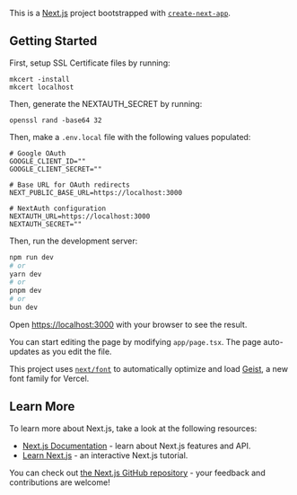 This is a [Next.js](https://nextjs.org) project bootstrapped with [`create-next-app`](https://nextjs.org/docs/app/api-reference/cli/create-next-app).

## Getting Started

First, setup SSL Certificate files by running:

```shell
mkcert -install
mkcert localhost
```

Then, generate the NEXTAUTH_SECRET by running:

```
openssl rand -base64 32
```

Then, make a `.env.local` file with the following values populated:

```
# Google OAuth
GOOGLE_CLIENT_ID=""
GOOGLE_CLIENT_SECRET=""

# Base URL for OAuth redirects
NEXT_PUBLIC_BASE_URL=https://localhost:3000

# NextAuth configuration
NEXTAUTH_URL=https://localhost:3000
NEXTAUTH_SECRET="" 
```

Then, run the development server:

```bash
npm run dev
# or
yarn dev
# or
pnpm dev
# or
bun dev
```

Open [https://localhost:3000](http://localhost:3000) with your browser to see the result.

You can start editing the page by modifying `app/page.tsx`. The page auto-updates as you edit the file.

This project uses [`next/font`](https://nextjs.org/docs/app/building-your-application/optimizing/fonts) to automatically optimize and load [Geist](https://vercel.com/font), a new font family for Vercel.

## Learn More

To learn more about Next.js, take a look at the following resources:

- [Next.js Documentation](https://nextjs.org/docs) - learn about Next.js features and API.
- [Learn Next.js](https://nextjs.org/learn) - an interactive Next.js tutorial.

You can check out [the Next.js GitHub repository](https://github.com/vercel/next.js) - your feedback and contributions are welcome!

